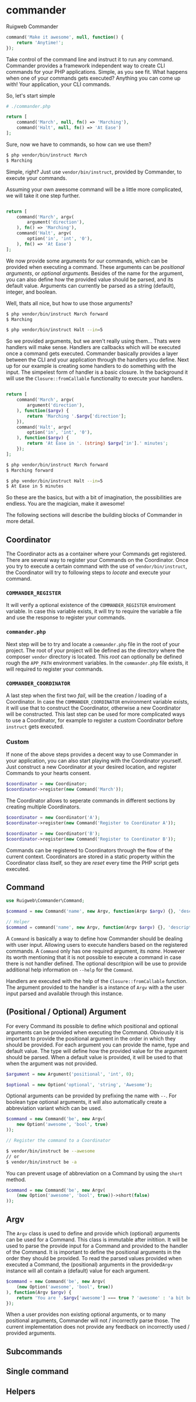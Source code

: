 # commander
Ruigweb Commander

```php
command('Make it awesome', null, function() {
    return 'Anytime!';
});
```

Take control of the command line and instruct it to run any command.
Commander provides a framework independent way to create CLI commands for your PHP applications. Simple, as you see fit. 
What happens when one of your commands gets executed? Anything you can come up with!
Your application, your CLI commands.

So, let's start simple
```php
# ./commander.php

return [
    command('March', null, fn() => 'Marching'),
    command('Halt', null, fn() => 'At Ease')
];
```

Sure, now we have to commands, so how can we use them?

```bash
$ php vendor/bin/instruct March
$ Marching
```

Simple, right? Just use `vendor/bin/instruct`, provided by Commander, to execute your commands.

Assuming your own awesome command will be a little more complicated, we will take it one step further.

```php

return [
    command('March', argv(
        argument('direction'),
    ), fn() => 'Marching'),
    command('Halt', argv(
        option('in', 'int', '0'),
    ), fn() => 'At Ease')
];
```

We now provide some arguments for our commands, which can be provided when executing a command. These arguments can be *positional arguments*, or *optional arguments*.
Besides of the name for the argument, you can also define how the provided value should be parsed, and its default value.
Arguments can currently be parsed as a string (default), integer, and boolean.

Well, thats all nice, but how to use those arguments?

```bash
$ php vendor/bin/instruct March forward
$ Marching

$ php vendor/bin/instruct Halt --in=5

```

So we provided arguments, but we aren't really using them... Thats were handlers will make sense. Handlers are callbacks which will be executed once a command gets executed. Commander basically provides a layer between the CLI and your application through the handlers you define. Next up for our example is creating some handlers to do something with the input. The simpelest form of handler is a  basic closure. In the background it will use the `Closure::fromCallable` functionality to execute your handlers.

```php

return [
    command('March', argv(
        argument('direction'),
    ), function($argv) {
        return 'Marching '.$argv['direction'];
    }),
    command('Halt', argv(
        option('in', 'int', '0'),
    ), function($argv) {
        return 'At Ease in '. (string) $argv['in'].' minutes';
    });
];
```

```bash
$ php vendor/bin/instruct March forward
$ Marching forward

$ php vendor/bin/instruct Halt --in=5
$ At Ease in 5 minutes
```

So these are the basics, but with a bit of imagination, the possibilities are endless.
You are the magician, make it awesome!

The following sections will describe the building blocks of Commander in more detail.

## Coordinator

The Coordinator acts as a container where your Commands get registered. There are several way to register your Commands on the Coordinator. Once you try to execute a certain command with the use of `vendor/bin/instruct`, the Coordinator will try to following steps to *locate* and execute your command.

### `COMMANDER_REGISTER`
It will verify a optional existence of the `COMMANDER_REGISTER` enviroment variable. In case this variable exists, it will try to require the variable a file and use the response to register your commands.

### `commander.php`
Next step will be to try and locate a `commander.php` file in the root of your project. The root of your project will be defined as the directory where the composer `vendor` directory is located.
This *root* can optionally be defined rough the `APP_PATH` environment variables.
In the `commander.php` file exists, it will required to register your commands.

### `COMMANDER_COORDINATOR`
A last step when the first two *fail*, will be the creation / loading of a Coordinator. In case the `COMMANDER_COORDINATOR` environment variable exists, it will use that to construct the Coordinator, otherwise a new Coordinator will be constructed.
This last step can be used for more complicated ways to use a Coordinator, for example to register a custom Coordinator before  `instruct` gets executed.

### Custom
If none of the above steps provides a decent way to use Commander in your application, you can also start playing with the Coordinator yourself. Just construct a new Coordinator at your desired location, and register Commands to your hearts consent.

```php
$coordinator = new Coordinator;
$coordinator->register(new Command('March'));
```

The Coordinator allows to seperate commands in different sections by creating multiple Coordinators.

```php
$coordinator = new Coordinator('A');
$coordinator->register(new Command('Register to Coordinator A'));

$coordinator = new Coordinator('B');
$coordinator->register(new Command('Register to Coordinator B'));
```

Commands can be registered to Coordinators through the flow of the current context. Coordinators are stored in a static property within the Coordinator class itself, so they are *reset* every time the PHP script gets executed.

## Command

``` php
use Ruigweb\Commander\Command;

$command = new Command('name', new Argv, function(Argv $argv) {}, 'description');

// Helper
$command = command('name', new Argv, function(Argv $argv) {}, 'description');
```

A `Command` is basically a way to define how Commander should be dealing with user input. Allowing users to execute handlers based on the registered commands. A `Command` only has one required argument, its *name*. However its worth mentioning that it is not possible to execute a command in case there is not handler defined.
The optional descritpion will be use to provide additional help information on `--help` for the `Command`.

Handlers are executed with the help of the `Closure::fromCallable` function. The argument provided to the handler is a instance of `Argv` with a the user input parsed and available through this instance.

## (Positional / Optional) Argument

For every Command its possible to define which positional and optional arguments can be provided when executing the Command. Obviously it is important to provide the positional argument in the order in which they should be provided.
For each argument you can provide the name, type and default value.
The type will define how the provided value for the argument should be parsed. When a default value is provided, it will be used to that when the argument was not provided.

```php
$argument = new Argument('positional', 'int', 0);

$optional = new Option('optional', 'string', 'Awesome');

```

Optional arguments can be provided by prefixing the name with `--`. For boolean type optional arguments, it will also automatically create a abbreviation variant which can be used.

```php
$command = new Command('be', new Argv(
    new Option('awesome', 'bool', true)
));

// Register the command to a Coordinator
```

```bash
$ vendor/bin/instruct be --awesome
// or
$ vendor/bin/instruct be -a
```

You can prevent usage of abbreviation on a Command by using the `short` method.

```php
$command = new Command('be', new Argv(
    (new Option('awesome', 'bool', true))->short(false)
));

```


## Argv
The `Argv` class is used to define and provide which (optional) arguments can be used for a Command. This class is immutable after initition. It will be used to parse the provide input for a Command and provided to the handler of the Command.
It is important to define the positional arguments in the order they should be provided.
To read the parsed values provided when executed a Command, the (positional) arguments in the provided`Argv` instance will all contain a (default) value for each argument.

```php
$command = new Command('be', new Argv(
    (new Option('awesome', 'bool', true))
), function(Argv $argv) {
    return 'You are '.$argv['awesome'] === true ? 'awesome' : 'a bit boring';
});
```

When a user provides non existing optional arguments, or to many positional arguments, Commander will not / incorrectly parse those.
The current implementation does not provide any feedback on incorrectly used / provided arguments.

## Subcommands

## Single command

## Helpers
